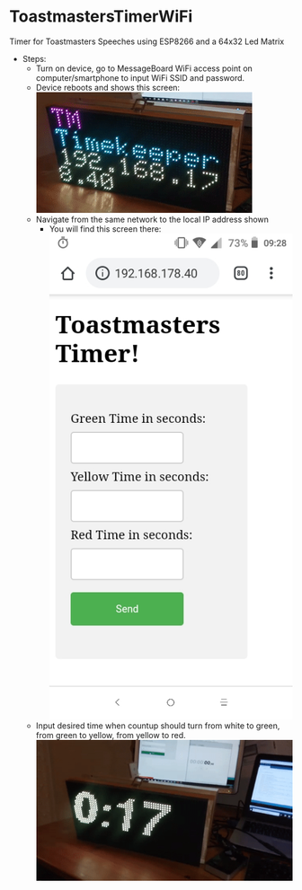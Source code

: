 # ToastmastersTimerWiFi
Timer for Toastmasters Speeches using ESP8266 and a 64x32 Led Matrix
- Steps:
  - Turn on device, go to MessageBoard WiFi access point on computer/smartphone to input WiFi SSID and password.
  - Device reboots and shows this screen:
    ![](tmTImer.png)
  - Navigate from the same network to the local IP address shown
    - You will find this screen there:
      ![](HTMLinterface.jpeg)
  - Input desired time when countup should turn from white to green, from green to yellow, from yellow to red.
    ![](countup.gif)
